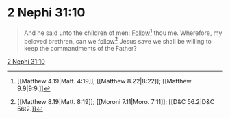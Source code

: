 # 2 Nephi 31:10

> And he said unto the children of men: <u>Follow</u>[^a] thou me. Wherefore, my beloved brethren, can we <u>follow</u>[^b] Jesus save we shall be willing to keep the commandments of the Father?

[2 Nephi 31:10](https://www.churchofjesuschrist.org/study/scriptures/bofm/2-ne/31?lang=eng&id=p10#p10)


[^a]: [[Matthew 4.19|Matt. 4:19]]; [[Matthew 8.22|8:22]]; [[Matthew 9.9|9:9.]]
[^b]: [[Matthew 8.19|Matt. 8:19]]; [[Moroni 7.11|Moro. 7:11]]; [[D&C 56.2|D&C 56:2.]]
